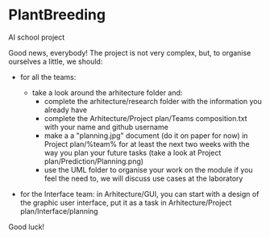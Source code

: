 # PlantBreeding
AI school project

Good news, everybody! 
The project is not very complex, but, to organise ourselves a little, we should:

- for all the teams:
	- take a look around the arhitecture folder and:
		- complete the arhitecture/research folder with the information you already have
		- complete the Arhitecture/Project plan/Teams composition.txt with your name and github username
		- make a a "planning.jpg" document (do it on paper for now) in Project plan/%team% for at least the next two weeks
			 with the way you plan your future tasks (take a look at Project plan/Prediction/Planning.png)
		- use the UML folder to organise your work on the module if you feel the need to, we will discuss use cases at the laboratory
	
	
- for the Interface team: 
	in Arhitecture/GUI, you can start with a design of the graphic user interface, put it as a task in Arhitecture/Project plan/Interface/planning

Good luck!